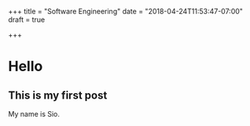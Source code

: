 +++
title = "Software Engineering"
date = "2018-04-24T11:53:47-07:00"
draft = true

+++
# Hello

## This is my first post

My name is Sio.

